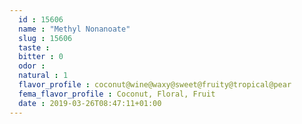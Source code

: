 ```yaml
---
  id : 15606
  name : "Methyl Nonanoate"
  slug : 15606
  taste : 
  bitter : 0
  odor : 
  natural : 1
  flavor_profile : coconut@wine@waxy@sweet@fruity@tropical@pear
  fema_flavor_profile : Coconut, Floral, Fruit
  date : 2019-03-26T08:47:11+01:00
---
```



